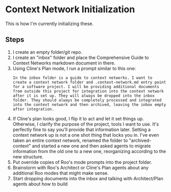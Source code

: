 # Context Network Initialization
This is how I'm currently initializing these.

## Steps
1. I create an empty folder/git repo.
2. I create an "inbox" folder and place the Comprehensive Guide to Context Networks markdown document in there.
3. Using Cline's Plan mode, I run a prompt similar to this one:
    ```
    In the inbox folder is a guide to context networks. I want to create a context network folder and .context-network.md entry point for a software project. I will be providing additional documents from outside this project for integration into the context network after it is set up. They will always be dropped into the inbox folder. They should always be completely processed and integrated into the context network and then archived, leaving the inbox empty after integration.
    ```
4. If Cline's plan looks good, I flip it to act and let it set things up. Otherwise, I clarify the purpose of the project, tools I want to use. It's perfectly fine to say you'll provide that information later. Setting a context network up is not a one shot thing that locks you in. I've even taken an entire context network, renamed the folder to "archived-context" and started a new one and then asked agents to migrate information from the old one to a new one, reorganizing according to the new structure.
5. Put override copies of Roo's mode prompts into the project folder.
6. Brainstorm with Roo's Architect or Cline's Plan agents about any additional Roo modes that might make sense.
7. Start dropping documents into the inbox and talking with Architect/Plan agents about how to build